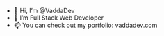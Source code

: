 - 👋 Hi, I’m @VaddaDev
- 🌱 I’m Full Stack Web Developer
- 📫 You can check out my portfolio: vaddadev.com

<!---
VaddaDev/VaddaDev is a ✨ special ✨ repository because its `README.md` (this file) appears on your GitHub profile.
You can click the Preview link to take a look at your changes.
--->
